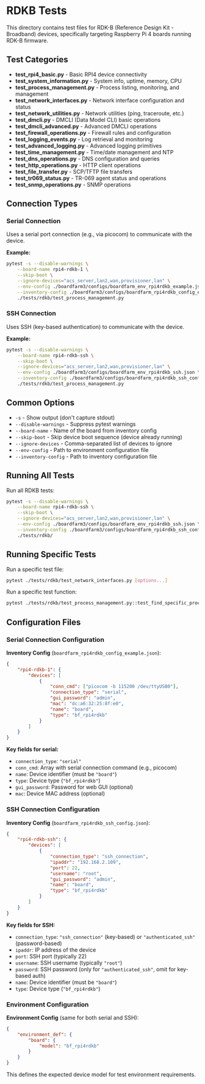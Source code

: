 # RDKB Tests

This directory contains test files for RDK-B (Reference Design Kit - Broadband) devices, specifically targeting Raspberry Pi 4 boards running RDK-B firmware.

## Test Categories

- **test_rpi4_basic.py** - Basic RPI4 device connectivity
- **test_system_information.py** - System info, uptime, memory, CPU
- **test_process_management.py** - Process listing, monitoring, and management
- **test_network_interfaces.py** - Network interface configuration and status
- **test_network_utilities.py** - Network utilities (ping, traceroute, etc.)
- **test_dmcli.py** - DMCLI (Data Model CLI) basic operations
- **test_dmcli_advanced.py** - Advanced DMCLI operations
- **test_firewall_operations.py** - Firewall rules and configuration
- **test_logging_events.py** - Log retrieval and monitoring
- **test_advanced_logging.py** - Advanced logging primitives
- **test_time_management.py** - Time/date management and NTP
- **test_dns_operations.py** - DNS configuration and queries
- **test_http_operations.py** - HTTP client operations
- **test_file_transfer.py** - SCP/TFTP file transfers
- **test_tr069_status.py** - TR-069 agent status and operations
- **test_snmp_operations.py** - SNMP operations

## Connection Types

### Serial Connection

Uses a serial port connection (e.g., via picocom) to communicate with the device.

**Example:**
```bash
pytest -s --disable-warnings \
    --board-name rpi4-rdkb-1 \
    --skip-boot \
    --ignore-devices="acs_server,lan2,wan,provisioner,lan" \
    --env-config ./boardfarm3/configs/boardfarm_env_rpi4rdkb_example.json \
    --inventory-config ./boardfarm3/configs/boardfarm_rpi4rdkb_config_example.json \
    ./tests/rdkb/test_process_management.py
```

### SSH Connection

Uses SSH (key-based authentication) to communicate with the device.

**Example:**
```bash
pytest -s --disable-warnings \
    --board-name rpi4-rdkb-ssh \
    --skip-boot \
    --ignore-devices="acs_server,lan2,wan,provisioner,lan" \
    --env-config ./boardfarm3/configs/boardfarm_env_rpi4rdkb_ssh.json \
    --inventory-config ./boardfarm3/configs/boardfarm_rpi4rdkb_ssh_config.json \
    ./tests/rdkb/test_process_management.py
```

## Common Options

- `-s` - Show output (don't capture stdout)
- `--disable-warnings` - Suppress pytest warnings
- `--board-name` - Name of the board from inventory config
- `--skip-boot` - Skip device boot sequence (device already running)
- `--ignore-devices` - Comma-separated list of devices to ignore
- `--env-config` - Path to environment configuration file
- `--inventory-config` - Path to inventory configuration file

## Running All Tests

Run all RDKB tests:
```bash
pytest -s --disable-warnings \
    --board-name rpi4-rdkb-ssh \
    --skip-boot \
    --ignore-devices="acs_server,lan2,wan,provisioner,lan" \
    --env-config ./boardfarm3/configs/boardfarm_env_rpi4rdkb_ssh.json \
    --inventory-config ./boardfarm3/configs/boardfarm_rpi4rdkb_ssh_config.json \
    ./tests/rdkb/
```

## Running Specific Tests

Run a specific test file:
```bash
pytest ./tests/rdkb/test_network_interfaces.py [options...]
```

Run a specific test function:
```bash
pytest ./tests/rdkb/test_process_management.py::test_find_specific_process [options...]
```

## Configuration Files

### Serial Connection Configuration

**Inventory Config** (`boardfarm_rpi4rdkb_config_example.json`):
```json
{
    "rpi4-rdkb-1": {
        "devices": [
            {
                "conn_cmd": ["picocom -b 115200 /dev/ttyUSB0"],
                "connection_type": "serial",
                "gui_password": "admin",
                "mac": "dc:a6:32:25:8f:e0",
                "name": "board",
                "type": "bf_rpi4rdkb"
            }
        ]
    }
}
```

**Key fields for serial:**
- `connection_type`: `"serial"`
- `conn_cmd`: Array with serial connection command (e.g., picocom)
- `name`: Device identifier (must be `"board"`)
- `type`: Device type (`"bf_rpi4rdkb"`)
- `gui_password`: Password for web GUI (optional)
- `mac`: Device MAC address (optional)

### SSH Connection Configuration

**Inventory Config** (`boardfarm_rpi4rdkb_ssh_config.json`):
```json
{
    "rpi4-rdkb-ssh": {
        "devices": [
            {
                "connection_type": "ssh_connection",
                "ipaddr": "192.168.2.109",
                "port": 22,
                "username": "root",
                "gui_password": "admin",
                "name": "board",
                "type": "bf_rpi4rdkb"
            }
        ]
    }
}
```

**Key fields for SSH:**
- `connection_type`: `"ssh_connection"` (key-based) or `"authenticated_ssh"` (password-based)
- `ipaddr`: IP address of the device
- `port`: SSH port (typically 22)
- `username`: SSH username (typically `"root"`)
- `password`: SSH password (only for `"authenticated_ssh"`, omit for key-based auth)
- `name`: Device identifier (must be `"board"`)
- `type`: Device type (`"bf_rpi4rdkb"`)

### Environment Configuration

**Environment Config** (same for both serial and SSH):
```json
{
    "environment_def": {
        "board": {
            "model": "bf_rpi4rdkb"
        }
    }
}
```

This defines the expected device model for test environment requirements.
